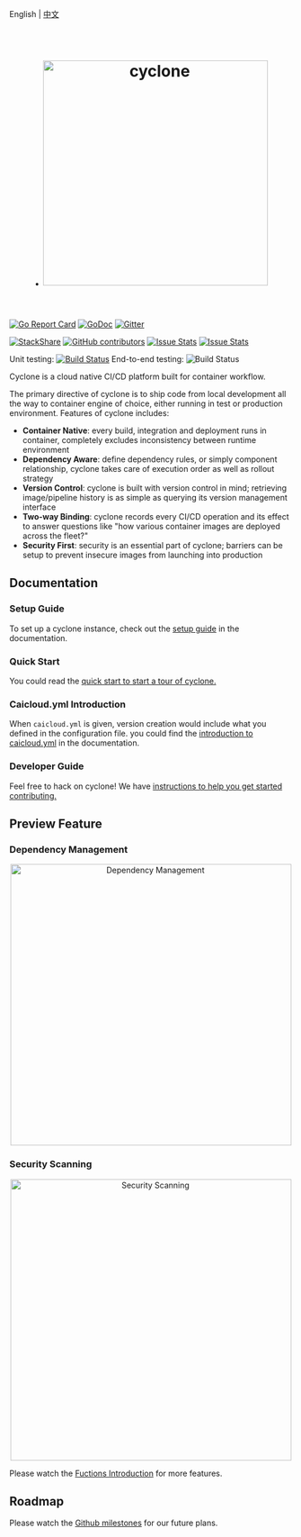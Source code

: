 English | [中文](README_zh-CN.md)
 
<h1 align="center">
	<br> . 
	<img width="400" src="docs/logo.jpeg" alt="cyclone">
	<br> 
	<br>
</h1> 
 
[![Go Report Card](https://goreportcard.com/badge/github.com/caicloud/cyclone?style=flat-square)](https://goreportcard.com/report/github.com/caicloud/cyclone)
[![GoDoc](https://img.shields.io/badge/godoc-reference-blue.svg?style=flat-square)](https://godoc.org/github.com/caicloud/cyclone)
[![Gitter](https://img.shields.io/gitter/room/caicloud/cyclone.svg?style=flat-square)](https://gitter.im/caicloud/cyclone?utm_source=badge&utm_medium=badge&utm_campaign=pr-badge)

[![StackShare](https://img.shields.io/badge/tech-stack-0690fa.svg?style=flat-square)](https://stackshare.io/gaocegege/cyclone)
[![GitHub contributors](https://img.shields.io/github/contributors/caicloud/cyclone.svg?style=flat-square)](https://github.com/caicloud/cyclone/graphs/contributors)
[![Issue Stats](https://img.shields.io/issuestats/i/github/caicloud/cyclone.svg?style=flat-square)](https://github.com/caicloud/cyclone/issues)
[![Issue Stats](https://img.shields.io/issuestats/p/github/caicloud/cyclone.svg?style=flat-square)](https://github.com/caicloud/cyclone/pulls)

Unit testing:
[![Build Status](https://travis-ci.org/caicloud/cyclone.svg?branch=master)](https://travis-ci.org/caicloud/cyclone)
End-to-end testing:
![Build Status](https://img.shields.io/badge/e2e--test-comming%20soon-brightgreen.svg)

Cyclone is a cloud native CI/CD platform built for container workflow.

The primary directive of cyclone is to ship code from local development all the way to container engine of choice, either running in test or production environment. Features of cyclone includes:

- **Container Native**: every build, integration and deployment runs in container, completely excludes inconsistency between runtime environment
- **Dependency Aware**: define dependency rules, or simply component relationship, cyclone takes care of execution order as well as rollout strategy
- **Version Control**: cyclone is built with version control in mind; retrieving image/pipeline history is as simple as querying its version management interface
- **Two-way Binding**: cyclone records every CI/CD operation and its effect to answer questions like "how various container images are deployed across the fleet?"
- **Security First**: security is an essential part of cyclone; barriers can be setup to prevent insecure images from launching into production

## Documentation

### Setup Guide

To set up a cyclone instance, check out the [setup guide](./docs/setup.md) in the documentation.

### Quick Start

You could read the [quick start to start a tour of cyclone.](./docs/quick-start.md)

### Caicloud.yml Introduction

When `caicloud.yml` is given, version creation would include what you defined in the configuration file. you could find the [introduction to caicloud.yml](./docs/caicloud-yml-introduction.md) in the documentation.

### Developer Guide

Feel free to hack on cyclone! We have [instructions to help you get started contributing.](./docs/developer-guide.md)

## Preview Feature

### Dependency Management

<div align="center">
	<img src="./docs/dependency.png" alt="Dependency Management" width="500">
</div>

### Security Scanning

<div align="center">
	<img src="./docs/security.png" alt="Security Scanning" width="500">
</div>

Please watch the [Fuctions Introduction](./docs/functions.md) for more features.

## Roadmap

Please watch the [Github milestones](https://github.com/caicloud/cyclone/milestones) for our future plans.

